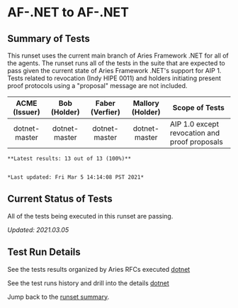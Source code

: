 # AF-.NET to AF-.NET

## Summary of Tests


 This runset uses the current main branch of Aries Framework .NET for all of the agents. The runset runs all of the tests in the suite
 that are expected to pass given the current state of Aries Framework .NET's support for AIP 1. Tests related to revocation (Indy HIPE 0011)
 and holders initiating present proof protocols using a "proposal" message are not included.
 


|  ACME (Issuer) | Bob (Holder) | Faber (Verfier) | Mallory (Holder) | Scope of Tests |
| :------------: | :----------: | :-------------: | :--------------: | -------------- |
| dotnet-master | dotnet-master | dotnet-master | dotnet-master | AIP 1.0 except revocation and proof proposals |

```tip
**Latest results: 13 out of 13 (100%)**


*Last updated: Fri Mar 5 14:14:08 PST 2021*
```

## Current Status of Tests

All of the tests being executed in this runset are passing.

*Updated: 2021.03.05*

## Test Run Details
See the tests results organized by Aries RFCs executed [dotnet](https://allure.vonx.io/api/allure-docker-service/projects/dotnet/reports/latest/index.html?redirect=false#behaviors)

See the test runs history and drill into the details [dotnet](https://allure.vonx.io/allure-docker-service-ui/projects/dotnet/reports/latest)

Jump back to the [runset summary](./README.md).


